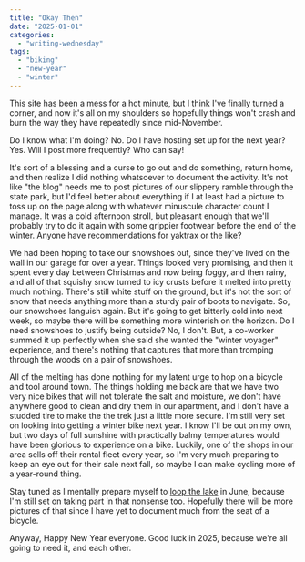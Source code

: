 ```yaml
---
title: "Okay Then"
date: "2025-01-01"
categories: 
  - "writing-wednesday"
tags: 
  - "biking"
  - "new-year"
  - "winter"
---
```


This site has been a mess for a hot minute, but I think I've finally turned a corner, and now it's all on my shoulders so hopefully things won't crash and burn the way they have repeatedly since mid-November.

Do I know what I'm doing? No. Do I have hosting set up for the next year? Yes. Will I post more frequently? Who can say!

It's sort of a blessing and a curse to go out and do something, return home, and then realize I did nothing whatsoever to document the activity. It's not like "the blog" needs me to post pictures of our slippery ramble through the state park, but I'd feel better about everything if I at least had a picture to toss up on the page along with whatever minuscule character count I manage. It was a cold afternoon stroll, but pleasant enough that we'll probably try to do it again with some grippier footwear before the end of the winter. Anyone have recommendations for yaktrax or the like?

We had been hoping to take our snowshoes out, since they've lived on the wall in our garage for over a year. Things looked very promising, and then it spent every day between Christmas and now being foggy, and then rainy, and all of that squishy snow turned to icy crusts before it melted into pretty much nothing. There's still white stuff on the ground, but it's not the sort of snow that needs anything more than a sturdy pair of boots to navigate. So, our snowshoes languish again. But it's going to get bitterly cold into next week, so maybe there will be something more winterish on the horizon. Do I need snowshoes to justify being outside? No, I don't. But, a co-worker summed it up perfectly when she said she wanted the "winter voyager" experience, and there's nothing that captures that more than tromping through the woods on a pair of snowshoes.

All of the melting has done nothing for my latent urge to hop on a bicycle and tool around town. The things holding me back are that we have two very nice bikes that will not tolerate the salt and moisture, we don't have anywhere good to clean and dry them in our apartment, and I don't have a studded tire to make the the trek just a little more secure. I'm still very set on looking into getting a winter bike next year. I know I'll be out on my own, but two days of full sunshine with practically balmy temperatures would have been glorious to experience on a bike. Luckily, one of the shops in our area sells off their rental fleet every year, so I'm very much preparing to keep an eye out for their sale next fall, so maybe I can make cycling more of a year-round thing.

Stay tuned as I mentally prepare myself to [loop the lake](https://mntrails.com/event/loop-the-lake-ride/) in June, because I'm still set on taking part in that nonsense too. Hopefully there will be more pictures of that since I have yet to document much from the seat of a bicycle.

Anyway, Happy New Year everyone. Good luck in 2025, because we're all going to need it, and each other.
